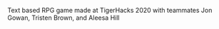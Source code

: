 Text based RPG game made at TigerHacks 2020 with teammates Jon Gowan, Tristen Brown, and Aleesa Hill
